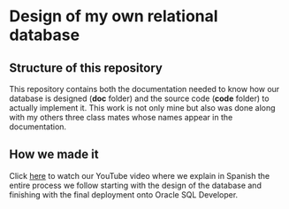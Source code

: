 # Design of my own relational database

## Structure of this repository
This repository contains both the documentation needed to know how our database is designed (**doc** folder) and the source code (**code** folder) to actually implement it. This work is not only mine but also was done along with my others three class mates whose names appear in the documentation.

## How we made it
Click [here](https://youtu.be/s768-fy_O6U) to watch our YouTube video where we explain in Spanish the entire process we follow starting with the design of the database and finishing with the final deployment onto Oracle SQL Developer.